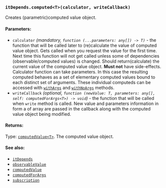 ### `itDepends.computed<T>(calculator, writeCallback)`

Creates (parametric)computed value object.

#### Parameters:
* `calculator` *(mandatory, `function (...parameters: any[]) -> T)`* - the function that will be called later to (re)calculate the value of computed value object. Gets called when you request the value for the first time. Next time this function will not get called unless some of dependencies (observable/computed values) is changed. Should return(calculate) the current value of the computed value object. **Must not** have side-effects. Calculator function can take parameters. In this case the resulting computed behaves as a set of elementary computed values bound to each distinct set of arguments. These individual computeds can be accessed with [`withArgs`](../computedValue/withArgs.md) and [`withNoArgs`](../computedValue/withNoArgs.md) methods.
* `writeCallback` *(optional, `function (newValue: T, parameters: any[], self: computedForArgs<T>) -> void`)* - the function that will be called when `write` method is called. New value and parameters information in form a of array are passed in the callback along with the computed value object being modified.

#### Returns:
Type: [`computedValue<T>`](../computedValue.md).
The computed value object.

#### See also:
* [`itDepends`](../itDepends.md)
* [`observableValue`](../observableValue.md)
* [`computedValue`](../computedValue.md)
* [`computedForArgs`](../computedForArgs.md)
* [`subscription`](../subscription.md)
